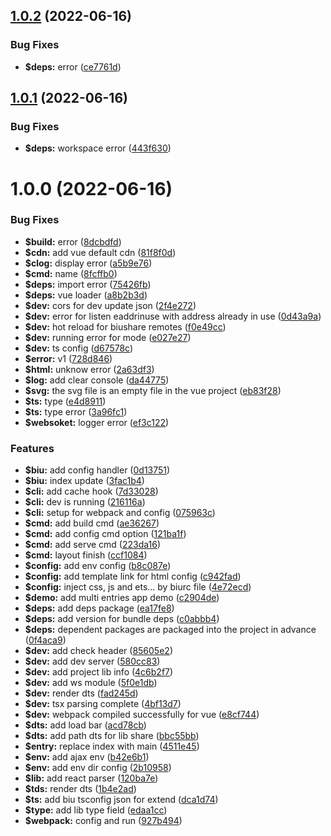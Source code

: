 ## [1.0.2](https://github.com/fe6/biu/compare/biu@1.0.1...biu@1.0.2) (2022-06-16)


### Bug Fixes

* **$deps:** error ([ce7761d](https://github.com/fe6/biu/commit/ce7761d0226c15e69b0cbcbd0abc6d94fdacae9c))



## [1.0.1](https://github.com/fe6/biu/compare/biu@1.0.0...biu@1.0.1) (2022-06-16)


### Bug Fixes

* **$deps:** workspace error ([443f630](https://github.com/fe6/biu/commit/443f630aae93731ea13887ea0446c930528eb163))



# 1.0.0 (2022-06-16)


### Bug Fixes

* **$build:** error ([8dcbdfd](https://github.com/fe6/biu/commit/8dcbdfdfb93f7fb7ebed89b5adc68c0c2a1bf6a1))
* **$cdn:** add vue default cdn ([81f8f0d](https://github.com/fe6/biu/commit/81f8f0dc4aed0f20d27f77190384dda6b5eeb3e2))
* **$clog:** display error ([a5b9e76](https://github.com/fe6/biu/commit/a5b9e7683e10b3d2d639ef298e6b4754ab6a950d))
* **$cmd:** name ([8fcffb0](https://github.com/fe6/biu/commit/8fcffb0c38b7e864491b4cb11e8c03af36fc726d))
* **$deps:** import error ([75426fb](https://github.com/fe6/biu/commit/75426fb0f94545db57b5ef740ac73378b7f9ad77))
* **$deps:** vue loader ([a8b2b3d](https://github.com/fe6/biu/commit/a8b2b3df7db5cbe5016074aa0789633d2322740b))
* **$dev:** cors for dev update json ([2f4e272](https://github.com/fe6/biu/commit/2f4e27249df9c145edd7b039402e521e62650123))
* **$dev:** error for listen eaddrinuse with address already in use ([0d43a9a](https://github.com/fe6/biu/commit/0d43a9aa177b6da071bfc765c69789d9009610af))
* **$dev:** hot reload for biushare remotes ([f0e49cc](https://github.com/fe6/biu/commit/f0e49cce0c089aaed4aea5ec8781a214571cbc52))
* **$dev:** running error for mode ([e027e27](https://github.com/fe6/biu/commit/e027e271ce11e860f1411c12b4b829119d29109d))
* **$dev:** ts config ([d67578c](https://github.com/fe6/biu/commit/d67578cd2e1e426c85dcf439233e5b5cf0c0e757))
* **$error:** v1 ([728d846](https://github.com/fe6/biu/commit/728d8468abc140db67a3116eaf10fd9a0bea2b09))
* **$html:** unknow error ([2a63df3](https://github.com/fe6/biu/commit/2a63df30b31485adaa71c2384c9875c3476e3028))
* **$log:** add clear console ([da44775](https://github.com/fe6/biu/commit/da4477507f1388ac871ae20d05ed8485e51f1ddb))
* **$svg:** the svg file is an empty file in the vue project ([eb83f28](https://github.com/fe6/biu/commit/eb83f288b24f3c0acb57891eaad3d745efec880c))
* **$ts:** type ([e4d8911](https://github.com/fe6/biu/commit/e4d8911c20a889f7c7fbd4f1e275dee543d870f7))
* **$ts:** type error ([3a96fc1](https://github.com/fe6/biu/commit/3a96fc1d34364151a15e74a9327dec46ca19b596))
* **$websoket:** logger error ([ef3c122](https://github.com/fe6/biu/commit/ef3c122b4e5a33a9d6ed724321bf1176f9e31790))


### Features

* **$biu:** add config handler ([0d13751](https://github.com/fe6/biu/commit/0d13751262d1ef238c80fa51c40e74df0ad64b62))
* **$biu:** index update ([3fac1b4](https://github.com/fe6/biu/commit/3fac1b452f1a002369fd8c1fa0849d58f1fcca34))
* **$cli:** add cache hook ([7d33028](https://github.com/fe6/biu/commit/7d33028179a1f1117236b0553605e8560877f30e))
* **$cli:** dev is running ([216116a](https://github.com/fe6/biu/commit/216116a3e9166d34820f385165e58ddd795b5d98))
* **$cli:** setup for webpack and config ([075963c](https://github.com/fe6/biu/commit/075963c3cd94b0da2d2d72f39290e657d8a03d9d))
* **$cmd:** add build cmd ([ae36267](https://github.com/fe6/biu/commit/ae362674938e8127ce78b1a3999eb3c9955afc60))
* **$cmd:** add config cmd option ([121ba1f](https://github.com/fe6/biu/commit/121ba1f1817e22076cd618436e0fe31ef76c4ca3))
* **$cmd:** add serve cmd ([223da16](https://github.com/fe6/biu/commit/223da1629e272a3ef13bd10a69bdb34c8c529e8f))
* **$cmd:** layout finish ([ccf1084](https://github.com/fe6/biu/commit/ccf108426b3d4fab3f5538515842182b278ed96d))
* **$config:** add env config ([b8c087e](https://github.com/fe6/biu/commit/b8c087e28619c89012031b8b15c42e47a19f9eb3))
* **$config:** add template link for html config ([c942fad](https://github.com/fe6/biu/commit/c942fad231765e9e075bc35dbb2f652eadc83121))
* **$config:** inject css, js and ets... by biurc file ([4e72ecd](https://github.com/fe6/biu/commit/4e72ecdc83467ba616d52b5f616c6710a5857d42))
* **$demo:** add multi entries app demo ([c2904de](https://github.com/fe6/biu/commit/c2904de125189ba8fa4277306d39d3e34e3ef820))
* **$deps:** add deps package ([ea17fe8](https://github.com/fe6/biu/commit/ea17fe8a98d83a98e97aa392426d77216a46e420))
* **$deps:** add version for bundle deps ([c0abbb4](https://github.com/fe6/biu/commit/c0abbb41acec6b322056db1e1ff5d5ef8e7c6bfc))
* **$deps:** dependent packages are packaged into the project in advance ([0f4aca9](https://github.com/fe6/biu/commit/0f4aca926c8dfa4e131d693061c178c320cd291e))
* **$dev:** add check header ([85605e2](https://github.com/fe6/biu/commit/85605e281aae496a2a2bd43d68d7e17b90880e21))
* **$dev:** add dev server ([580cc83](https://github.com/fe6/biu/commit/580cc831170a9a6c2df50d88801444a10bc59978))
* **$dev:** add project lib info ([4c6b2f7](https://github.com/fe6/biu/commit/4c6b2f7201544251232fb02bfc18f3b024026d30))
* **$dev:** add ws module ([5f0e1db](https://github.com/fe6/biu/commit/5f0e1dba5e8532968acfbd59b234b2f6dcd1eee4))
* **$dev:** render dts ([fad245d](https://github.com/fe6/biu/commit/fad245de2307d7f36c2bc7d78a181e7c8c96719a))
* **$dev:** tsx parsing complete ([4bf13d7](https://github.com/fe6/biu/commit/4bf13d7a24790da0c22df756f0fed28a6a258556))
* **$dev:** webpack compiled successfully for vue ([e8cf744](https://github.com/fe6/biu/commit/e8cf744a15c0d63d9d0a999ef073fec50fd36970))
* **$dts:** add load bar ([acd78cb](https://github.com/fe6/biu/commit/acd78cb33eb0ff3ec999a63f35cf83839e725339))
* **$dts:** add path dts for lib share ([bbc55bb](https://github.com/fe6/biu/commit/bbc55bb18bdca2b41709c32ac31bc7005f9f9ecc))
* **$entry:** replace index with main ([4511e45](https://github.com/fe6/biu/commit/4511e45a98fda98c477c388a62b42c74a7da984c))
* **$env:** add ajax env ([b42e6b1](https://github.com/fe6/biu/commit/b42e6b199288f7c78a0a65af10d599e11e51d0e9))
* **$env:** add env dir config ([2b10958](https://github.com/fe6/biu/commit/2b10958b781c57a82d65fad67b477fcd44c3b06b))
* **$lib:** add react parser ([120ba7e](https://github.com/fe6/biu/commit/120ba7e8372359d0056a4cb4c6693a59d6e5ba9f))
* **$tds:** render dts ([1b4e2ad](https://github.com/fe6/biu/commit/1b4e2adef652c4fa0d4a5cf539a3afee1f22b6c9))
* **$ts:** add biu tsconfig json for extend ([dca1d74](https://github.com/fe6/biu/commit/dca1d74b2cd38477eb5da9e80b84d278f7d4ba24))
* **$type:** add lib type field ([edaa1cc](https://github.com/fe6/biu/commit/edaa1cc82133a65b5ce81ae303deaf5b381f6537))
* **$webpack:** config and run ([927b494](https://github.com/fe6/biu/commit/927b494144656497f512057f0e9905eff68847af))



